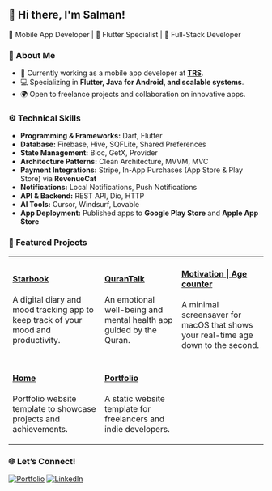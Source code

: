 
## 👋 Hi there, I'm Salman!  
📱 Mobile App Developer | 🚀 Flutter Specialist | 🌱 Full-Stack Developer

### 🌟 About Me
- 🏢 Currently working as a mobile app developer at **[TRS](https://therightsw.com/)**.  
- 💻 Specializing in **Flutter, Java for Android, and scalable systems**.  
- 🌍 Open to freelance projects and collaboration on innovative apps.

### ⚙️ Technical Skills
- **Programming & Frameworks:** Dart, Flutter
- **Database:** Firebase, Hive, SQFLite, Shared Preferences
- **State Management:** Bloc, GetX, Provider
- **Architecture Patterns:** Clean Architecture, MVVM, MVC
- **Payment Integrations:** Stripe, In-App Purchases (App Store & Play Store) via **RevenueCat**
- **Notifications:** Local Notifications, Push Notifications
- **API & Backend:** REST API, Dio, HTTP
- **AI Tools:** Cursor, Windsurf, Lovable
- **App Deployment:** Published apps to **Google Play Store** and **Apple App Store**

### 🚀 Featured Projects

<table>
  <tr>
    <td align="">
      <h4><a href="https://github.com/hashirshoaeb/star_book">Starbook</a></h4>
      <p>A digital diary and mood tracking app to keep track of your mood and productivity.</p>
    </td>
    <td align="">
      <h4><a href="https://github.com/qurantalk">QuranTalk</a></h4>
      <p>An emotional well-being and mental health app guided by the Quran.</p>
    </td>
    <td align="">
      <h4><a href="https://topmate.io/hashirshoaeb/1361164">Motivation | Age counter</a></h4>
      <p>A minimal screensaver for macOS that shows your real-time age down to the second.</p>
    </td>
  </tr>
  <tr>
    <td align="">
      <h4><a href="https://github.com/hashirshoaeb/home">Home</a></h4>
      <p>Portfolio website template to showcase projects and achievements.</p>
    </td>
    <td align="">
      <h4><a href="https://github.com/hashirshoaeb/portfolio">Portfolio</a></h4>
      <p>A static website template for freelancers and indie developers.</p>
    </td>
    <td></td>
  </tr>
</table>

### 🌐 Let’s Connect!  
[![Portfolio](https://img.shields.io/badge/-Portfolio-brightgreen)](https://portfolio-sepia-alpha-49.vercel.app/) 
[![LinkedIn](https://img.shields.io/badge/-LinkedIn-blue)](https://www.linkedin.com/in/salman1819/)

<br/> 

